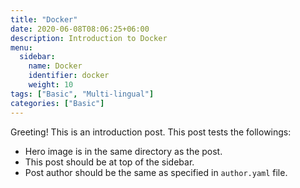```yaml
---
title: "Docker"
date: 2020-06-08T08:06:25+06:00
description: Introduction to Docker 
menu:
  sidebar:
    name: Docker
    identifier: docker
    weight: 10
tags: ["Basic", "Multi-lingual"]
categories: ["Basic"]
---
```


Greeting! This is an introduction post. This post tests the followings:

- Hero image is in the same directory as the post.
- This post should be at top of the sidebar.
- Post author should be the same as specified in `author.yaml` file.